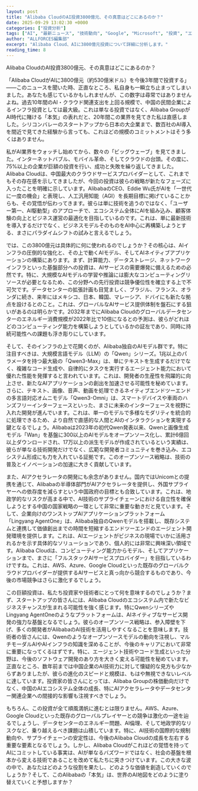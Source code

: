 ```yaml
---
layout: post
title: "Alibaba CloudのAI投資3800億元、その真意はどこにあるのか？"
date: 2025-09-29 13:02:30 +0000
categories: ["投資分析"]
tags: ["AI", "最新ニュース", "技術動向", "Google", "Microsoft", "投資", "エージェント"]
author: "ALLFORCES編集部"
excerpt: "Alibaba Cloud、AIに3800億元投資について詳細に分析します。"
reading_time: 8
---
```


Alibaba CloudのAI投資3800億元、その真意はどこにあるのか？

「Alibaba CloudがAIに3800億元（約530億米ドル）を今後3年間で投資する」――このニュースを聞いた時、正直なところ、私自身も一瞬立ち止まってしまいました。あなたも感じているかもしれませんが、この数字は尋常ではありませんよね。過去10年間のAI・クラウド関連支出を上回る規模で、中国の民間企業によるインフラ投資としては最大級。これは単なる投資ではなく、Alibaba GroupがAI時代に賭ける「本気」の表れだと、20年間この業界を見てきた私は直感しました。シリコンバレーのスタートアップから日本の大企業まで、数百社のAI導入を間近で見てきた経験から言っても、これほどの規模のコミットメントはそう多くはありません。

私がAI業界をウォッチし始めてから、数々の「ビッグウェーブ」を見てきました。インターネットバブル、モバイル革命、そしてクラウドの台頭。その度に、75%以上の企業が巨額の投資を行い、成功と失敗を繰り返してきました。Alibaba Cloudは、中国最大のクラウドサービスプロバイダーとして、これまでもその存在感を示してきましたが、今回の投資は彼らの戦略が新たなフェーズに入ったことを明確に示しています。AlibabaのCEO、Eddie Wu氏がAIを「一世代に一度の機会」と表現し、人工汎用知能（AGI）を長期目標に掲げていることからも、その覚悟が伝わってきます。彼らは単に技術を追うのではなく、「ユーザー第一、AI駆動型」のアプローチで、エコシステム全体にAIを組み込み、顧客体験の向上とビジネス運営の最適化を目指しているのです。これは、単に最新技術を導入するだけでなく、ビジネスモデルそのものをAI中心に再構築しようとする、まさにパラダイムシフトの試みと言えるでしょう。

では、この3800億元は具体的に何に使われるのでしょうか？その核心は、AIインフラの圧倒的な強化と、その上で動くAIモデル、そしてAIネイティブアプリケーションの構築にあります。まず、計算能力、データストレージ、ネットワークインフラといった基盤部分への投資は、AIサービスの需要爆発に備えるための必然です。特に、大規模なAIモデルの学習や推論には膨大なコンピューティングリソースが必要となるため、この分野への先行投資は競争優位性を確立する上で不可欠です。データセンターの拡張計画も目覚ましく、ブラジル、フランス、オランダに続き、来年にはメキシコ、日本、韓国、マレーシア、ドバイにも新たな拠点を設けるとのこと。これは、グローバルなAIサービス提供体制を盤石にする狙いがあるのは明らかです。2032年までにAlibaba Cloudのグローバルデータセンターのエネルギー消費規模が2022年比で10倍になるとの予測は、彼らがどれほどのコンピューティング能力を構築しようとしているかの証左であり、同時に持続可能性への課題も浮き彫りにしています。

そして、そのインフラの上で花開くのが、Alibaba独自のAIモデル群です。特に注目すべきは、大規模言語モデル（LLM）の「Qwen」シリーズ。1兆以上のパラメータを持つ最大級の「Qwen3-Max」は、単にテキストを生成するだけでなく、複雑なコード生成や、自律的にタスクを実行するエージェント能力において優れた性能を発揮すると言われています。これは、開発者の生産性を飛躍的に向上させ、新たなAIアプリケーションの創出を加速させる可能性を秘めています。さらに、テキスト、画像、音声、動画を処理できるネイティブエンドツーエンドの多言語対応オムニモデル「Qwen3-Omni」は、スマートデバイスや車両のハンズフリーインターフェースといった、まさに未来のインターフェースを視野に入れた開発が進んでいます。これは、単一のモデルで多様なモダリティを統合的に処理できるため、より自然で直感的な人間とAIのインタラクションを実現する鍵となるでしょう。Alibabaは2023年の初代Qwen発表以来、Qwenと画像生成モデル「Wan」を基盤に300以上のAIモデルをオープンソース化し、累計6億回以上ダウンロードされ、17万以上の派生モデルが作成されているという実績は、彼らが単なる技術開発だけでなく、広範な開発者コミュニティを巻き込み、エコシステム形成にも力を入れている証拠です。このオープンソース戦略は、技術の普及とイノベーションの加速に大きく貢献しています。

また、AIアクセラレータの開発にも余念がありません。国内ではUnicomとの提携を通じて、Alibabaの半導体部門がAIアクセラレータを提供し、外国サプライヤーへの依存度を減らすという中国政府の目標とも合致しています。これは、地政学的なリスクが高まる中で、AI技術のサプライチェーンにおける自立性を確保しようとする中国の国家戦略の一環として非常に重要な動きだと見ています。そして、企業向けのワンストップAIアプリケーションプラットフォーム「Lingyang AgentOne」は、Alibaba独自のQwenモデルを搭載し、既存システムと連携して価値創出までの時間を短縮するエンドツーエンドのエージェント開発環境を提供します。これは、AIエージェントがビジネスの現場でいかに活用されるかを示す具体的なソリューションであり、個人的には非常に興味深い領域です。Alibaba Cloudは、コンピューティング能力からモデル、そしてアプリケーションまで、まさに「フルスタックAIサービスプロバイダー」を目指しているわけですね。これは、AWS、Azure、Google Cloudといった既存のグローバルクラウドプロバイダーが提供するAIサービスと真っ向から競合するものであり、今後の市場競争はさらに激化するでしょう。

この巨額投資は、私たち投資家や技術者にとって何を意味するのでしょうか？まず、スタートアップの皆さんには、Alibaba Cloudのエコシステム内で新たなビジネスチャンスが生まれる可能性を強く感じます。特にQwenシリーズやLingyang AgentOneのようなプラットフォームは、AIネイティブなサービス開発の強力な基盤となるでしょう。彼らのオープンソース戦略は、参入障壁を下げ、多くの開発者がAlibabaのAI技術を活用しやすくなることを意味します。技術者の皆さんには、Qwenのようなオープンソースモデルの動向を注視し、マルチモーダルAIやAIインフラの知識を深めることが、今後のキャリアにおいて非常に重要になってくるはずです。特に、エージェント技術やコード生成といった分野は、今後のソフトウェア開発のあり方を大きく変える可能性を秘めています。正直なところ、数年前までは中国企業のAI技術力に対して懐疑的な見方も少なからずありましたが、彼らの進化のスピードと規模は、もはや無視できないレベルに達しています。投資家の皆さんにとっては、Alibaba Groupの株価動向だけでなく、中国のAIエコシステム全体の成長、特にAIアクセラレータやデータセンター関連企業への間接的な影響も注視すべきでしょう。

もちろん、この投資が全て順風満帆に進むとは限りません。AWS、Azure、Google Cloudといった既存のグローバルプレイヤーとの競争は激化の一途を辿るでしょうし、データセンターのエネルギー問題、AI倫理、そして地政学的なリスクなど、乗り越えるべき課題は山積しています。特に、AI技術の国際的な規制動向や、サプライチェーンの安定性は、今後のAlibaba Cloudの成長を左右する重要な要素となるでしょう。しかし、Alibaba Cloudがこれほどの覚悟を持ってAIにコミットしている事実は、AIが単なるバズワードではなく、社会の基盤を根本から変える技術であることを改めて私たちに突きつけています。この大きな波の中で、あなたはどのような役割を果たし、どのような価値を創造していくのでしょうか？そして、このAlibabaの「本気」は、世界のAI地図をどのように塗り替えていくと予想しますか？


